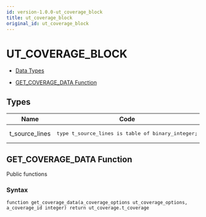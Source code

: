 ```yaml
---
id: version-1.0.0-ut_coverage_block
title: ut_coverage_block
original_id: ut_coverage_block
---
```


# UT_COVERAGE_BLOCK


- [Data Types](#types)




- [GET_COVERAGE_DATA Function](#get_coverage_data)

## Types<a name="types"></a>

Name | Code | Description
--- | --- | ---
t_source_lines | <pre>type t_source_lines is table of binary_integer;</pre> | 










 
## GET_COVERAGE_DATA Function<a name="get_coverage_data"></a>


<p>
<p>Public functions</p>
</p>

### Syntax
```plsql
function get_coverage_data(a_coverage_options ut_coverage_options, a_coverage_id integer) return ut_coverage.t_coverage
```

 





 
